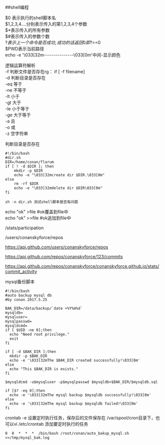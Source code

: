 ##shell编程

$0 表示执行的shell脚本名  
$1,2,3,4....分别表示传入的第1,2,3,4个参数  
$*表示传入的所有参数  
$#表示传入的参数个数  
$?表示上一个命令是否成功,成功的话返回0即$?==0  
$PWD表示当前路径  
echo -e '\033[32m---------------\033[0m'中间-显示颜色  

逻辑运算符解析  
-f 判断文件是否存在rg： if [ -f filename]  
-d 判断目录是否存在  
-eq 等于  
-ne 不等于  
-lt 小于  
-gt 大于  
-le 小于等于  
-ge 大于等于  
-a  且  
-o  或  
-z  空字符串  

判断目录是否存在  
	
	#!/bin/bash
	#dir.sh
	DIR=/home/conan/flarum
	if [ ! -d $DIR ]; then
		mkdir -p $DIR
		echo -e "\033[32mcreate dir $DIR.\033[0m"
	else
		rm -rf $DIR
		echo -e "\033[32mdelete dir $DIR\033[0m"
	fi

	sh -n dir.sh 测试shell脚本是否有问题

echo "ok" >file #ok覆盖到file中  
echo "ok" >>file #ok追加到file中  


/stats/participation

/users/conanskyforce/repos

https://api.github.com/users/conanskyforce/repos

https://api.github.com/repos/conanskyforce/123/commits

https://api.github.com/repos/conanskyforce/conanskyforce.github.io/stats/commit_activity

mysql备份脚本  

	#!/bin/bash
	#auto backup mysql db
	#by conan 2017.5.25
	
	BAK_DIR=/data/backup/`date +%Y%m%d`
	mysqldb=
	mysqluser=
	mysqlpasswd=
	mysqldcmd=
	if [ $UID -ne 0];then
	  echo "Need root privilege."
	  exit
	fi
	
	if [ -d $BAK_DIR ];then
	  mkdir -p $BAK_DIR
	  echo -e '\033[32mThe $BAK_DIR created successfully!\033[0m'
	else
	  echo "This $BAK_DIR is exists."
	fi
	
	$mysqldcmd -u$mysqluser -p$mysqlpasswd $mysqldb>$BAK_DIR/$mysqldb.sql
	
	if [$? -eq 0];then
	  echo -e '\033[32mThe mysql backup $mysqldb successfully!\033[0m'
	else
	  echo -e '\033[32mThe mysql backup $mysqldb failed!\033[0m'
	fi

crontab -e 设置定时执行任务，保存后的文件保存在 /var/spool/cron目录下，也可以vi /etc/crontab 添加要定时执行的任务  

	0  0  *  *  *  /bin/bash /root/conan/auto_bakup_mysql.sh >>/tmp/mysql_bak.log